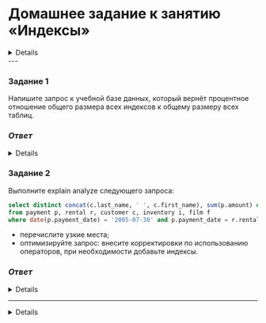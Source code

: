 # Домашнее задание к занятию «Индексы»

<details>

### Инструкция по выполнению домашнего задания

1. Сделайте fork [репозитория c шаблоном решения](https://github.com/netology-code/sys-pattern-homework) к себе в Github и переименуйте его по названию или номеру занятия, например, https://github.com/имя-вашего-репозитория/gitlab-hw или https://github.com/имя-вашего-репозитория/8-03-hw).
2. Выполните клонирование этого репозитория к себе на ПК с помощью команды `git clone`.
3. Выполните домашнее задание и заполните у себя локально этот файл README.md:
   - впишите вверху название занятия и ваши фамилию и имя;
   - в каждом задании добавьте решение в требуемом виде: текст/код/скриншоты/ссылка;
   - для корректного добавления скриншотов воспользуйтесь инструкцией [«Как вставить скриншот в шаблон с решением»](https://github.com/netology-code/sys-pattern-homework/blob/main/screen-instruction.md);
   - при оформлении используйте возможности языка разметки md. Коротко об этом можно посмотреть в [инструкции по MarkDown](https://github.com/netology-code/sys-pattern-homework/blob/main/md-instruction.md).
4. После завершения работы над домашним заданием сделайте коммит (`git commit -m "comment"`) и отправьте его на Github (`git push origin`).
5. Для проверки домашнего задания преподавателем в личном кабинете прикрепите и отправьте ссылку на решение в виде md-файла в вашем Github.
6. Любые вопросы задавайте в чате учебной группы и/или в разделе «Вопросы по заданию» в личном кабинете.

Желаем успехов в выполнении домашнего задания.

</details>
---

### Задание 1

Напишите запрос к учебной базе данных, который вернёт процентное отношение общего размера всех индексов к общему размеру всех таблиц.

### *Ответ*

<details>

```
select round (sum(index_length) / sum(data_length) * 100) as '% index'
from INFORMATION_SCHEMA.TABLES;
```

![image](https://github.com/Ivashka80/12_05_SQL_Index/assets/121082757/1e04c294-f9cb-499b-9a6b-4b6fff8ee6e6)

</details>


### Задание 2

Выполните explain analyze следующего запроса:
```sql
select distinct concat(c.last_name, ' ', c.first_name), sum(p.amount) over (partition by c.customer_id, f.title)
from payment p, rental r, customer c, inventory i, film f
where date(p.payment_date) = '2005-07-30' and p.payment_date = r.rental_date and r.customer_id = c.customer_id and i.inventory_id = r.inventory_id
```
- перечислите узкие места;
- оптимизируйте запрос: внесите корректировки по использованию операторов, при необходимости добавьте индексы.


### *Ответ*

<details>

```

-> Limit: 200 row(s)  (cost=0..0 rows=0) (actual time=16615..16616 rows=200 loops=1)
    -> Table scan on <temporary>  (cost=2.5..2.5 rows=0) (actual time=16615..16615 rows=200 loops=1)
        -> Temporary table with deduplication  (cost=0..0 rows=0) (actual time=16615..16615 rows=391 loops=1)
            -> Window aggregate with buffering: sum(payment.amount) OVER (PARTITION BY c.customer_id,f.title )   (actual time=13569..16046 rows=642000 loops=1)
                -> Sort: c.customer_id, f.title  (actual time=13569..14031 rows=642000 loops=1)
                    -> Stream results  (cost=22.1e+6 rows=16.3e+6) (actual time=2.2..12572 rows=642000 loops=1)
                        -> Nested loop inner join  (cost=22.1e+6 rows=16.3e+6) (actual time=2.18..11494 rows=642000 loops=1)
                            -> Nested loop inner join  (cost=20.5e+6 rows=16.3e+6) (actual time=2.17..8173 rows=642000 loops=1)
                                -> Nested loop inner join  (cost=18.8e+6 rows=16.3e+6) (actual time=2.15..4853 rows=642000 loops=1)
                                    -> Inner hash join (no condition)  (cost=1.61e+6 rows=16.1e+6) (actual time=2.1..476 rows=634000 loops=1)
                                        -> Filter: (cast(p.payment_date as date) = '2005-07-30')  (cost=1.68 rows=16086) (actual time=0.12..29.2 rows=634 loops=1)
                                            -> Table scan on p  (cost=1.68 rows=16086) (actual time=0.0485..15.9 rows=16044 loops=1)
                                        -> Hash
                                            -> Covering index scan on f using idx_title  (cost=103 rows=1000) (actual time=0.0865..1.07 rows=1000 loops=1)
                                    -> Covering index lookup on r using rental_date (rental_date=p.payment_date)  (cost=0.969 rows=1.01) (actual time=0.00244..0.00369 rows=1.01 loops=634000)
                                -> Single-row index lookup on c using PRIMARY (customer_id=r.customer_id)  (cost=250e-6 rows=1) (actual time=0.00137..0.002 rows=1 loops=642000)
                            -> Single-row covering index lookup on i using PRIMARY (inventory_id=r.inventory_id)  (cost=250e-6 rows=1) (actual time=0.00135..0.00199 rows=1 loops=642000)
```

Старый вариант

<details>

Как понимаю данный запрос выдает платежи людей, взявших в аренду фильмы за определенную дату. И в запросе, на мой взгляд, много лишней информации: например, инвентаризация (inventory_id), дата аренды (rental_date), фильмы (film). Из-за чего исходный запрос у меня получился аж на 16615 милисекунд (16 сек) и прочитанных строк вышло 642000.

Я решил пойти путем не добавления индексов (на что нужно потратить лишнее время), а путем удаления ненужной информации, что было подсказано на вебинаре. 

Запрос у меня получился следующий:

```
select distinct concat(c.last_name, ' ', c.first_name) as Клиент, sum(p.amount) over (partition by c.customer_id) as 'Общий платеж'
from payment p, customer c
where date(p.payment_date) = '2005-07-30' and p.customer_id = c.customer_id;
```

![image](https://github.com/Ivashka80/12_05_SQL_Index/assets/121082757/b5dfb42c-ac7a-4dba-bd63-20426147bd14)

В следствие чего анализ запросв получился уже другим: время 40 милисекунд и строк прочитано 634.
```
-> Limit: 200 row(s)  (cost=0..0 rows=0) (actual time=39.8..40.5 rows=200 loops=1)
    -> Table scan on <temporary>  (cost=2.5..2.5 rows=0) (actual time=39.8..40.2 rows=200 loops=1)
        -> Temporary table with deduplication  (cost=0..0 rows=0) (actual time=39.8..39.8 rows=391 loops=1)
            -> Window aggregate with buffering: sum(payment.amount) OVER (PARTITION BY c.customer_id )   (actual time=37.2..39.3 rows=634 loops=1)
                -> Sort: c.customer_id  (actual time=37.1..37.6 rows=634 loops=1)
                    -> Stream results  (cost=7263 rows=16086) (actual time=0.176..36.5 rows=634 loops=1)
                        -> Nested loop inner join  (cost=7263 rows=16086) (actual time=0.166..35.3 rows=634 loops=1)
                            -> Filter: (cast(p.payment_date as date) = '2005-07-30')  (cost=1633 rows=16086) (actual time=0.139..30.9 rows=634 loops=1)
                                -> Table scan on p  (cost=1633 rows=16086) (actual time=0.0675..17.1 rows=16044 loops=1)
                            -> Single-row index lookup on c using PRIMARY (customer_id=p.customer_id)  (cost=0.25 rows=1) (actual time=0.00259..0.00336 rows=1 loops=634)
```

</details>

### *Новый вариант*

Создан индекс для даты платежа

```
create index day_of_payment on payment(payment_date);
```

Переделан запрос с объединением таблиц. Таблица film не используется.

```
SELECT concat(c.last_name, ' ', c.first_name) AS Клиент, SUM(p.amount) as Платеж
FROM customer c
JOIN rental r ON c.customer_id = r.customer_id 
JOIN payment p ON r.rental_date = p.payment_date 
join inventory i on i.inventory_id = r.inventory_id 
where date(p.payment_date) >= '2005-07-30' and date(p.payment_date) < DATE_ADD('2005-07-30', INTERVAL 1 DAY)
GROUP BY c.customer_id;
````

Вывод анализа. Скорость обрабоки с индексом стала еще быстрее по сравнению с самым первым моим варинатом.

```
-> Limit: 200 row(s)  (cost=12152 rows=190) (actual time=1.62..121 rows=200 loops=1)
    -> Group aggregate: sum(p.amount)  (cost=12152 rows=190) (actual time=1.61..120 rows=200 loops=1)
        -> Nested loop inner join  (cost=12133 rows=190) (actual time=0.987..120 rows=317 loops=1)
            -> Nested loop inner join  (cost=8042 rows=187) (actual time=0.174..76.1 rows=7694 loops=1)
                -> Nested loop inner join  (cost=4021 rows=187) (actual time=0.162..28.1 rows=7694 loops=1)
                    -> Index scan on c using PRIMARY  (cost=0.0228 rows=7) (actual time=0.0526..0.45 rows=284 loops=1)
                    -> Index lookup on r using idx_fk_customer_id (customer_id=c.customer_id)  (cost=6.69 rows=26.7) (actual time=0.0356..0.0598 rows=27.1 loops=284)
                -> Single-row covering index lookup on i using PRIMARY (inventory_id=r.inventory_id)  (cost=0.25 rows=1) (actual time=0.00226..0.00292 rows=1 loops=7694)
            -> Index lookup on p using day_of_payment (payment_date=r.rental_date), with index condition: ((cast(p.payment_date as date) >= '2005-07-30') and (cast(p.payment_date as date) < <cache>(('2005-07-30' + interval 1 day))))  (cost=0.254 rows=1.02) (actual time=0.00352..0.00357 rows=0.0412 loops=7694)
```

![image](https://github.com/Ivashka80/12_05_SQL_Index/assets/121082757/898e8418-59cd-49cc-a3c7-907566eb6bb8)

</details>

---

<details>

## Дополнительные задания (со звёздочкой*)
Эти задания дополнительные, то есть не обязательные к выполнению, и никак не повлияют на получение вами зачёта по этому домашнему заданию. Вы можете их выполнить, если хотите глубже шире разобраться в материале.

### Задание 3*

Самостоятельно изучите, какие типы индексов используются в PostgreSQL. Перечислите те индексы, которые используются в PostgreSQL, а в MySQL — нет.

*Приведите ответ в свободной форме.*

</details>
